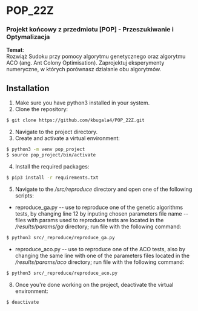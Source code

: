 # POP_22Z
### Projekt końcowy z przedmiotu [POP] - Przeszukiwanie i Optymalizacja
**Temat**: </br>
Rozwiąż Sudoku przy pomocy algorytmu genetycznego oraz algorytmu ACO (ang. Ant Colony Optimisation). Zaprojektuj eksperymenty numeryczne, w których porównasz działanie obu algorytmów.

## Installation

1. Make sure you have python3 installed in your system. 
2. Clone the repository:
```bash
$ git clone https://github.com/kbugala4/POP_22Z.git
```
2. Navigate to the project directory.
3. Create and activate a virtual environment:
```bash
$ python3 -m venv pop_project
$ source pop_project/bin/activate
```
4. Install the required packages:
```bash
$ pip3 install -r requirements.txt
```
5. Navigate to the */src/reproduce* directory and open one of the following scripts:
- reproduce_ga.py -- use to reproduce one of the genetic algorithms tests, by changing line 12 by inputing chosen parameters file name -- files with params used to reproduce tests are located in the */results/params/ga* directory; run file with the following command:
```bash
$ python3 src/_reproduce/reproduce_ga.py
```
- reproduce_aco.py -- use to reproduce one of the ACO tests, also by changing the same line with one of the parameters files located in the */results/params/aco* directory; run file with the following command:
```bash
$ python3 src/_reproduce/reproduce_aco.py
```
8. Once you're done working on the project, deactivate the virtual environment:
```bash
$ deactivate
```
